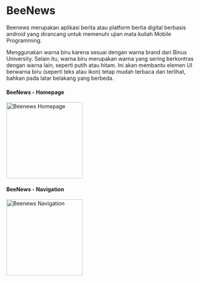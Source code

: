 # BeeNews
Beenews merupakan aplikasi berita atau platform berita digital berbasis android yang dirancang untuk memenuhi ujian mata kuliah Mobile Programming.

Menggunakan warna biru karena sesuai dengan warna brand dari Binus University. Selain itu, warna biru merupakan warna yang sering berkontras dengan warna lain, seperti putih atau hitam. Ini akan membantu elemen UI berwarna biru (seperti teks atau ikon) tetap mudah terbaca dan terlihat, bahkan pada latar belakang yang berbeda.


<h4>BeeNews - Homepage</h4>
<img width="200px" src="https://images.bangunteknologi.com/beenews-homepage.png" alt="Beenews Homepage"/>

<h4>BeeNews - Navigation</h4>
<img width="200px" src="https://images.bangunteknologi.com/beenews-navigation.png" alt="Beenews Navigation"/>
